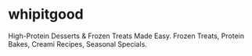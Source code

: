 # whipitgood
High-Protein Desserts &amp; Frozen Treats Made Easy. Frozen Treats, Protein Bakes, Creami Recipes, Seasonal Specials.

